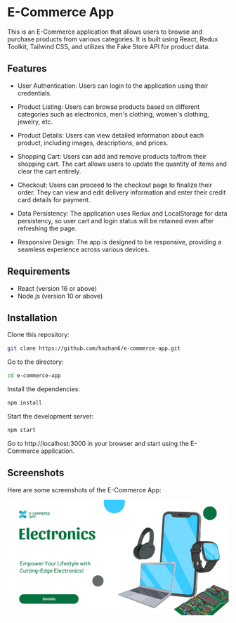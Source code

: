 # E-Commerce App

This is an E-Commerce application that allows users to browse and purchase products from various categories. It is built using React, Redux Toolkit, Tailwind CSS, and utilizes the Fake Store API for product data.

## Features

- User Authentication: Users can login to the application using their credentials.

- Product Listing: Users can browse products based on different categories such as electronics, men's clothing, women's clothing, jewelry, etc.

- Product Details: Users can view detailed information about each product, including images, descriptions, and prices.

- Shopping Cart: Users can add and remove products to/from their shopping cart. The cart allows users to update the quantity of items and clear the cart entirely.

- Checkout: Users can proceed to the checkout page to finalize their order. They can view and edit delivery information and enter their credit card details for payment.

- Data Persistency: The application uses Redux and LocalStorage for data persistency, so user cart and login status will be retained even after refreshing the page.

- Responsive Design: The app is designed to be responsive, providing a seamless experience across various devices.

## Requirements

- React (version 16 or above)
- Node.js (version 10 or above)

## Installation

Clone this repository:

```bash
git clone https://github.com/hazhan6/e-commerce-app.git

```

Go to the directory:

```bash
cd e-commerce-app

```

Install the dependencies:

```bash
npm install

```

Start the development server:

```bash
npm start

```

Go to http://localhost:3000 in your browser and start using the E-Commerce application.

## Screenshots

Here are some screenshots of the E-Commerce App:

![image](./public/images/electronics.png)
